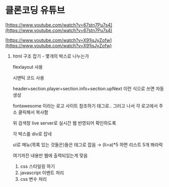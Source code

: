 # 클론코딩 유튜브

[https://www.youtube.com/watch?v=67stn7Pu7s4](https://www.youtube.com/watch?v=67stn7Pu7s4)

[https://www.youtube.com/watch?v=X91jsJyZofw](https://www.youtube.com/watch?v=X91jsJyZofw)

1. html 구조 잡기 - 몇개의 박스로 나누는가
    
    flexlayout 사용
    
    시맨틱 코드 사용
    
    header+section.player+section.info+section.upNext 이런 식으로 쓰면 자동 생성
    
    fontawesome 이라는 로고 사이트 참조하기 <sript> 태그로.. 그러고 나서 각 로고에서 주소 클릭해서 복사함
    
    위 검색창 live server로 실시간 웹 반영되어 확인하도록
    
    각 박스를 div로 잡네
    
    ul로 메뉴(목록 있는 것들은)들은 태그로 잡음 → (li>a)*5 하면 리스트 5개 쫘라락
    
    여기까진 내용만 웹에 출력되있는게 맞음
    
    1. css 스타일링 하기
    2. javascript 이벤트 처리
    3. css 변수 처리